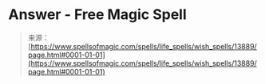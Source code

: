 <!--yml
category: 未分类
date: 2024-06-12 18:52:33
-->

# Answer - Free Magic Spell

> 来源：[https://www.spellsofmagic.com/spells/life_spells/wish_spells/13889/page.html#0001-01-01](https://www.spellsofmagic.com/spells/life_spells/wish_spells/13889/page.html#0001-01-01)